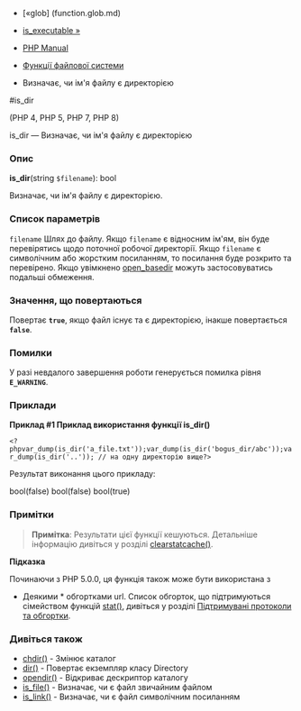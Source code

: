 - [«glob] (function.glob.md)
- [is_executable »](function.is-executable.md)

- [PHP Manual](index.md)
- [Функції файлової системи](ref.filesystem.md)
- Визначає, чи ім'я файлу є директорією

#is_dir

(PHP 4, PHP 5, PHP 7, PHP 8)

is_dir — Визначає, чи ім'я файлу є директорією

### Опис

**is_dir**(string `$filename`): bool

Визначає, чи ім'я файлу є директорією.

### Список параметрів

`filename`
Шлях до файлу. Якщо `filename` є відносним ім'ям, він буде
перевірятись щодо поточної робочої директорії. Якщо `filename`
є символічним або жорстким посиланням, то посилання буде розкрито та
перевірено. Якщо увімкнено [open_basedir](ini.core.md#ini.open-basedir)
можуть застосовуватись подальші обмеження.

### Значення, що повертаються

Повертає **`true`**, якщо файл існує та є директорією,
інакше повертається **`false`**.

### Помилки

У разі невдалого завершення роботи генерується помилка рівня
**`E_WARNING`**.

### Приклади

**Приклад #1 Приклад використання функції **is_dir()****

` <?phpvar_dump(is_dir('a_file.txt'));var_dump(is_dir('bogus_dir/abc'));var_dump(is_dir('..')); // на одну директорію вище?> `

Результат виконання цього прикладу:

bool(false)
bool(false)
bool(true)

### Примітки

> **Примітка**: Результати цієї функції кешуються. Детальніше
> інформацію дивіться у розділі
> [clearstatcache()](function.clearstatcache.md).

**Підказка**

Починаючи з PHP 5.0.0, ця функція також може бути використана з
* Деякими * обгортками url. Список обгорток, що підтримуються сімейством
функцій [stat()](function.stat.md), дивіться у розділі [Підтримувані
протоколи та обгортки](wrappers.md).

### Дивіться також

- [chdir()](function.chdir.md) - Змінює каталог
- [dir()](function.dir.md) - Повертає екземпляр класу Directory
- [opendir()](function.opendir.md) - Відкриває дескриптор каталогу
- [is_file()](function.is-file.md) - Визначає, чи є файл
звичайним файлом
- [is_link()](function.is-link.md) - Визначає, чи є файл
символічним посиланням

